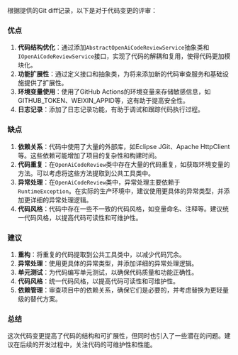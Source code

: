 根据提供的Git diff记录，以下是对于代码变更的评审：

### 优点

1. **代码结构优化**：通过添加`AbstractOpenAiCodeReviewService`抽象类和`IOpenAiCodeReviewService`接口，实现了代码的解耦和复用，使得代码更加模块化。
2. **功能扩展性**：通过定义接口和抽象类，为将来添加新的代码审查服务和基础设施提供了扩展性。
3. **环境变量使用**：使用了GitHub Actions的环境变量来存储敏感信息，如GITHUB_TOKEN、WEIXIN_APPID等，这有助于提高安全性。
4. **日志记录**：添加了日志记录功能，有助于调试和跟踪代码执行过程。

### 缺点

1. **依赖关系**：代码中使用了大量的外部库，如Eclipse JGit、Apache HttpClient等。这些依赖可能增加了项目的复杂性和构建时间。
2. **代码重复**：在`OpenAiCodeReview`类中存在大量的代码重复，如获取环境变量的方法。可以考虑将这些方法提取到公共工具类中。
3. **异常处理**：在`OpenAiCodeReview`类中，异常处理主要依赖于`RuntimeException`。在实际的生产环境中，建议使用更具体的异常类型，并添加更详细的异常处理逻辑。
4. **代码风格**：代码中存在一些不一致的代码风格，如变量命名、注释等。建议统一代码风格，以提高代码可读性和可维护性。

### 建议

1. **重构**：将重复的代码提取到公共工具类中，以减少代码冗余。
2. **异常处理**：使用更具体的异常类型，并添加详细的异常处理逻辑。
3. **单元测试**：为代码编写单元测试，以确保代码质量和功能正确性。
4. **代码风格**：统一代码风格，以提高代码可读性和可维护性。
5. **依赖管理**：审查项目中的依赖关系，确保它们是必要的，并考虑替换为更轻量级的替代方案。

### 总结

这次代码变更提高了代码的结构和可扩展性，但同时也引入了一些潜在的问题。建议在后续的开发过程中，关注代码的可维护性和性能。